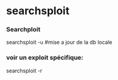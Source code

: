 # searchsploit
### Searchploit
searchsploit -u #mise a jour de la db locale

### voir un exploit spécifique:
searchsploit -r <numero>



